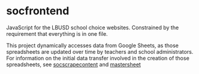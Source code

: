 # socfrontend
JavaScript for the LBUSD school choice websites. Constrained by the requirement that everything is in one file.

This project dynamically accesses data from Google Sheets, as those spreadsheets are updated over time by teachers and school administrators. For information on the initial data transfer involved in the creation of those spreadsheets, see [socscrapecontent](https://github.com/petervdonovan/socscrapecontent/) and [mastersheet](https://github.com/petervdonovan/mastersheet/)
